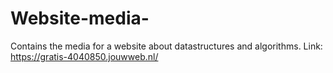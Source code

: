 # Website-media-
Contains the media for a website about datastructures and algorithms. Link:
https://gratis-4040850.jouwweb.nl/
